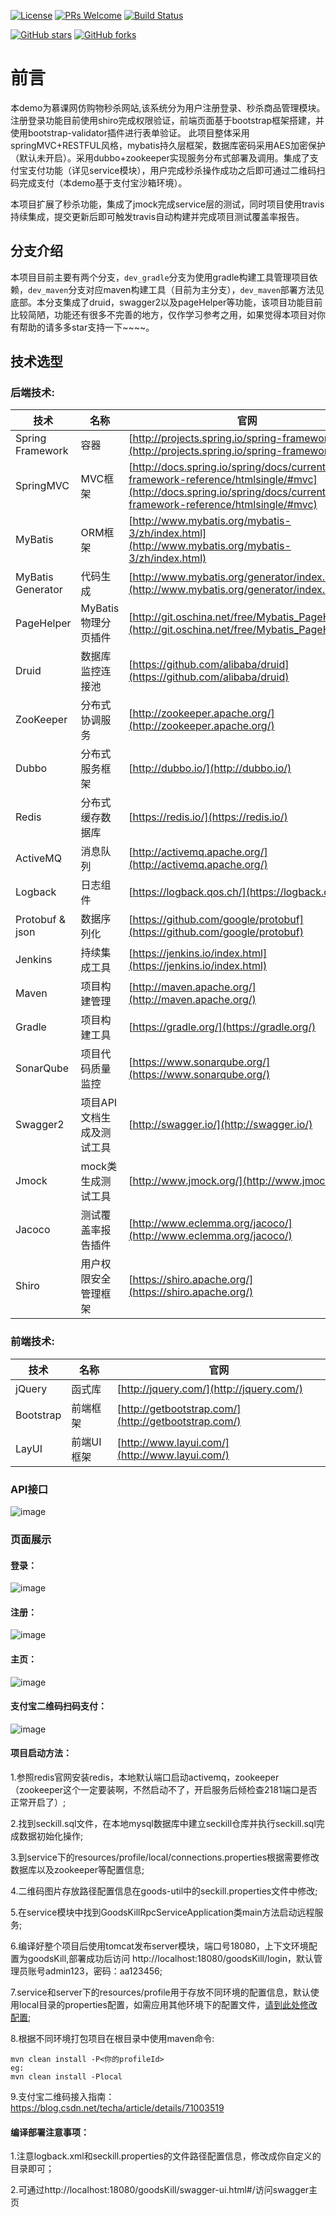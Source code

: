 [![License](https://img.shields.io/badge/license-MIT-blue.svg)](LICENSE)
[![PRs Welcome](https://img.shields.io/badge/PRs-welcome-brightgreen.svg)](https://github.com/techa03/goodsKill/pulls)
[![Build Status](https://travis-ci.org/techa03/goodsKill.svg?branch=dev_maven)](https://travis-ci.org/techa03/goodsKill)

[![GitHub stars](https://img.shields.io/github/stars/techa03/goodsKill.svg?style=social&label=Stars)](https://github.com/techa03/goodsKill)
[![GitHub forks](https://img.shields.io/github/forks/techa03/goodsKill.svg?style=social&label=Fork)](https://github.com/techa03/goodsKill)
# 前言
本demo为慕课网仿购物秒杀网站,该系统分为用户注册登录、秒杀商品管理模块。 注册登录功能目前使用shiro完成权限验证，前端页面基于bootstrap框架搭建，并使用bootstrap-validator插件进行表单验证。 此项目整体采用springMVC+RESTFUL风格，mybatis持久层框架，数据库密码采用AES加密保护（默认未开启）。采用dubbo+zookeeper实现服务分布式部署及调用。集成了支付宝支付功能（详见service模块），用户完成秒杀操作成功之后即可通过二维码扫码完成支付（本demo基于支付宝沙箱环境）。

本项目扩展了秒杀功能，集成了jmock完成service层的测试，同时项目使用travis持续集成，提交更新后即可触发travis自动构建并完成项目测试覆盖率报告。

## 分支介绍
本项目目前主要有两个分支，`dev_gradle`分支为使用gradle构建工具管理项目依赖，`dev_maven`分支对应maven构建工具（目前为主分支），`dev_maven`部署方法见底部。本分支集成了druid，swagger2以及pageHelper等功能，该项目功能目前比较简陋，功能还有很多不完善的地方，仅作学习参考之用，如果觉得本项目对你有帮助的请多多star支持一下~~~~。

## 技术选型

### 后端技术:
技术 | 名称 | 官网
----|------|----
Spring Framework | 容器  | [http://projects.spring.io/spring-framework/](http://projects.spring.io/spring-framework/)
SpringMVC | MVC框架  | [http://docs.spring.io/spring/docs/current/spring-framework-reference/htmlsingle/#mvc](http://docs.spring.io/spring/docs/current/spring-framework-reference/htmlsingle/#mvc)
MyBatis | ORM框架  | [http://www.mybatis.org/mybatis-3/zh/index.html](http://www.mybatis.org/mybatis-3/zh/index.html)
MyBatis Generator | 代码生成  | [http://www.mybatis.org/generator/index.html](http://www.mybatis.org/generator/index.html)
PageHelper | MyBatis物理分页插件  | [http://git.oschina.net/free/Mybatis_PageHelper](http://git.oschina.net/free/Mybatis_PageHelper)
Druid | 数据库监控连接池  | [https://github.com/alibaba/druid](https://github.com/alibaba/druid)
ZooKeeper | 分布式协调服务  | [http://zookeeper.apache.org/](http://zookeeper.apache.org/)
Dubbo | 分布式服务框架  | [http://dubbo.io/](http://dubbo.io/)
Redis | 分布式缓存数据库  | [https://redis.io/](https://redis.io/)
ActiveMQ | 消息队列  | [http://activemq.apache.org/](http://activemq.apache.org/)
Logback | 日志组件  | [https://logback.qos.ch/](https://logback.qos.ch/)
Protobuf & json | 数据序列化  | [https://github.com/google/protobuf](https://github.com/google/protobuf)
Jenkins | 持续集成工具  | [https://jenkins.io/index.html](https://jenkins.io/index.html)
Maven | 项目构建管理  | [http://maven.apache.org/](http://maven.apache.org/)
Gradle | 项目构建工具 | [https://gradle.org/](https://gradle.org/)
SonarQube | 项目代码质量监控 | [https://www.sonarqube.org/](https://www.sonarqube.org/)
Swagger2 | 项目API文档生成及测试工具 | [http://swagger.io/](http://swagger.io/)
Jmock | mock类生成测试工具 | [http://www.jmock.org/](http://www.jmock.org/)
Jacoco | 测试覆盖率报告插件 | [http://www.eclemma.org/jacoco/](http://www.eclemma.org/jacoco/)
Shiro | 用户权限安全管理框架 | [https://shiro.apache.org/](https://shiro.apache.org/)
### 前端技术:
技术 | 名称 | 官网
----|------|----
jQuery | 函式库  | [http://jquery.com/](http://jquery.com/)
Bootstrap | 前端框架  | [http://getbootstrap.com/](http://getbootstrap.com/)
LayUI | 前端UI框架 | [http://www.layui.com/](http://www.layui.com/)
### API接口
![image](https://github.com/techa03/learngit/blob/techa03-patch-1/%E5%BE%AE%E4%BF%A1%E6%88%AA%E5%9B%BE_20170623222039.png)

### 页面展示

#### 登录：
![image](https://github.com/techa03/learngit/blob/techa03-patch-1/QQ%E6%B5%8F%E8%A7%88%E5%99%A8%E6%88%AA%E5%9B%BE20180701215746.png)
#### 注册：
![image](https://github.com/techa03/learngit/blob/techa03-patch-1/QQ%E6%B5%8F%E8%A7%88%E5%99%A8%E6%88%AA%E5%9B%BE20180701215804.png)
#### 主页：
![image](https://github.com/techa03/learngit/blob/techa03-patch-1/QQ%E6%B5%8F%E8%A7%88%E5%99%A8%E6%88%AA%E5%9B%BE20180701215849.png)
#### 支付宝二维码扫码支付：
![image](https://github.com/techa03/learngit/blob/techa03-patch-1/QQ%E6%B5%8F%E8%A7%88%E5%99%A8%E6%88%AA%E5%9B%BE20180701221505.png)

#### 项目启动方法：

1.参照redis官网安装redis，本地默认端口启动activemq，zookeeper（zookeeper这个一定要装啊，不然启动不了，开启服务后倾检查2181端口是否正常开启了）;

2.找到seckill.sql文件，在本地mysql数据库中建立seckill仓库并执行seckill.sql完成数据初始化操作;

3.到service下的resources/profile/local/connections.properties根据需要修改数据库以及zookeeper等配置信息;

4.二维码图片存放路径配置信息在goods-util中的seckill.properties文件中修改;

5.在service模块中找到GoodsKillRpcServiceApplication类main方法启动远程服务;

6.编译好整个项目后使用tomcat发布server模块，端口号18080，上下文环境配置为goodsKill,部署成功后访问
http://localhost:18080/goodsKill/login，默认管理员账号admin123，密码：aa123456;

7.service和server下的resources/profile用于存放不同环境的配置信息，默认使用local目录的properties配置，如需应用其他环境下的配置文件，[请到此处修改配置](https://github.com/techa03/goodsKill/blob/dev_maven/pom.xml#L26-L54);

8.根据不同环境打包项目在根目录中使用maven命令:
```
mvn clean install -P<你的profileId>
eg:
mvn clean install -Plocal
```
9.支付宝二维码接入指南：https://blog.csdn.net/techa/article/details/71003519

#### 编译部署注意事项：

1.注意logback.xml和seckill.properties的文件路径配置信息，修改成你自定义的目录即可；

2.可通过http://localhost:18080/goodsKill/swagger-ui.html#/访问swagger主页
